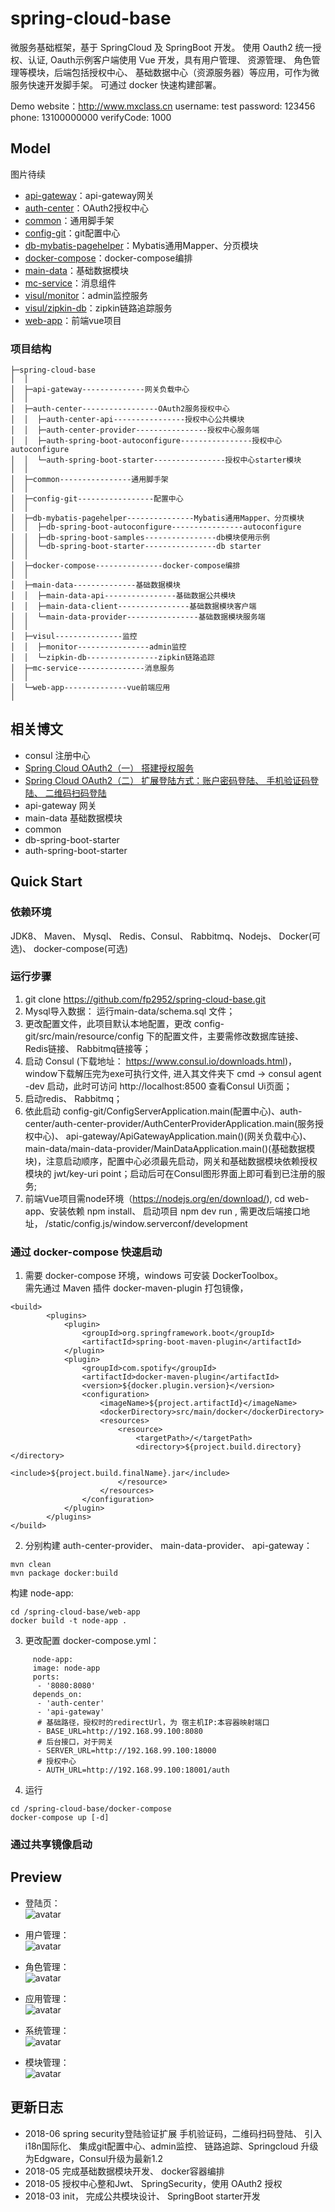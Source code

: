 # spring-cloud-base
微服务基础框架，基于 SpringCloud 及 SpringBoot 开发。 使用 Oauth2 统一授权、认证, Oauth示例客户端使用 Vue 开发，具有用户管理、 资源管理、 角色管理等模块，后端包括授权中心、 基础数据中心（资源服务器）等应用，可作为微服务快速开发脚手架。  可通过 docker 快速构建部署。
  
Demo website：http://www.mxclass.cn
username: test  password: 123456  
phone: 13100000000 verifyCode: 1000  


## Model
图片待续  
  
* [api-gateway](https://github.com/fp2952/spring-cloud-base/tree/master/api-gateway)：api-gateway网关
* [auth-center](https://github.com/fp2952/spring-cloud-base/tree/master/auth-center)：OAuth2授权中心
* [common](https://github.com/fp2952/spring-cloud-base/tree/master/common)：通用脚手架
* [config-git](https://github.com/fp2952/spring-cloud-base/tree/master/config-git)：git配置中心
* [db-mybatis-pagehelper](https://github.com/fp2952/spring-cloud-base/tree/master/db-mybatis-pagehelper)：Mybatis通用Mapper、分页模块
* [docker-compose](https://github.com/fp2952/spring-cloud-base/tree/master/docker-compose)：docker-compose编排
* [main-data](https://github.com/fp2952/spring-cloud-base/tree/master/main-data)：基础数据模块
* [mc-service](https://github.com/fp2952/spring-cloud-base/tree/master/mc-service)：消息组件 
* [visul/monitor](https://github.com/fp2952/spring-cloud-base/tree/master/visul/monitor/)：admin监控服务 
* [visul/zipkin-db](https://github.com/fp2952/spring-cloud-base/tree/master/visul/zipkin-db)：zipkin链路追踪服务 
* [web-app](https://github.com/fp2952/spring-cloud-base/tree/master/web-app)：前端vue项目 
  
### 项目结构  
```
├─spring-cloud-base
│  │  
│  ├─api-gateway--------------网关负载中心
│  │ 
│  ├─auth-center-----------------OAuth2服务授权中心
│  │  ├─auth-center-api----------------授权中心公共模块
│  │  ├─auth-center-provider----------------授权中心服务端
│  │  ├─auth-spring-boot-autoconfigure----------------授权中心autoconfigure
│  │  └─auth-spring-boot-starter----------------授权中心starter模块
│  │ 
│  ├─common----------------通用脚手架
│  │ 
│  ├─config-git-----------------配置中心
│  │ 
│  ├─db-mybatis-pagehelper---------------Mybatis通用Mapper、分页模块
│  │  ├─db-spring-boot-autoconfigure----------------autoconfigure
│  │  ├─db-spring-boot-samples----------------db模块使用示例
│  │  └─db-spring-boot-starter----------------db starter
│  │ 
│  ├─docker-compose---------------docker-compose编排
│  │   
│  ├─main-data--------------基础数据模块
│  │  ├─main-data-api----------------基础数据公共模块
│  │  ├─main-data-client----------------基础数据模块客户端
│  │  └─main-data-provider----------------基础数据模块服务端
│  │
│  ├─visul---------------监控
│  │  ├─monitor----------------admin监控
│  │  └─zipkin-db----------------zipkin链路追踪
│  ├─mc-service---------------消息服务
│  │  
│  └─web-app--------------vue前端应用
│
```

  

## 相关博文
* consul 注册中心  
* [Spring Cloud OAuth2（一） 搭建授权服务](https://fp2952.github.io/jekyll/update/2016/05/13/Spring-cloud-oauth2.html)  
* [Spring Cloud OAuth2（二） 扩展登陆方式：账户密码登陆、 手机验证码登陆、 二维码扫码登陆](https://fp2952.github.io/jekyll/update/2018/06/13/Spring-cloud-oauth2-login.html)  
* api-gateway 网关  
* main-data 基础数据模块  
* common  
* db-spring-boot-starter   
* auth-spring-boot-starter  


## Quick Start  
### 依赖环境    
JDK8、 Maven、 Mysql、 Redis、Consul、 Rabbitmq、Nodejs、 Docker(可选)、 docker-compose(可选)  
### 运行步骤  
1. git clone https://github.com/fp2952/spring-cloud-base.git
1. Mysql导入数据： 运行main-data/schema.sql 文件；    
2. 更改配置文件，此项目默认本地配置，更改 config-git/src/main/resource/config 下的配置文件，主要需修改数据库链接、 Redis链接、 Rabbitmq链接等；     
3. 启动 Consul (下载地址： https://www.consul.io/downloads.html)， window下载解压完为exe可执行文件, 进入其文件夹下 cmd -> consul agent -dev 启动，此时可访问 http://localhost:8500 查看Consul Ui页面；    
4. 启动redis、 Rabbitmq；  
5. 依此启动 config-git/ConfigServerApplication.main(配置中心)、auth-center/auth-center-provider/AuthCenterProviderApplication.main(服务授权中心)、 api-gateway/ApiGatewayApplication.main()(网关负载中心)、 main-data/main-data-provider/MainDataApplication.main()(基础数据模块)，注意启动顺序，配置中心必须最先启动，网关和基础数据模块依赖授权模块的 jwt/key-uri point；启动后可在Consul图形界面上即可看到已注册的服务;  
6. 前端Vue项目需node环境（https://nodejs.org/en/download/), cd web-app、安装依赖 npm install、 启动项目 npm dev run , 需更改后端接口地址， /static/config.js/window.serverconf/development  
 

### 通过 docker-compose 快速启动  
1. 需要 docker-compose 环境，windows 可安装 DockerToolbox。  
需先通过 Maven 插件 docker-maven-plugin 打包镜像，  
```
<build>
        <plugins>
            <plugin>
                <groupId>org.springframework.boot</groupId>
                <artifactId>spring-boot-maven-plugin</artifactId>
            </plugin>
            <plugin>
                <groupId>com.spotify</groupId>
                <artifactId>docker-maven-plugin</artifactId>
                <version>${docker.plugin.version}</version>
                <configuration>
                    <imageName>${project.artifactId}</imageName>
                    <dockerDirectory>src/main/docker</dockerDirectory>
                    <resources>
                        <resource>
                            <targetPath>/</targetPath>
                            <directory>${project.build.directory}</directory>
                            <include>${project.build.finalName}.jar</include>
                        </resource>
                    </resources>
                </configuration>
            </plugin>
        </plugins>
</build>
```
  
2. 分别构建 auth-center-provider、 main-data-provider、 api-gateway：  
```
mvn clean
mvn package docker:build
```
构建 node-app:  
```
cd /spring-cloud-base/web-app
docker build -t node-app .
```
  
3. 更改配置 docker-compose.yml：  
```
     node-app:
     image: node-app
     ports:
      - '8080:8080'
     depends_on:
      - 'auth-center'
      - 'api-gateway'
      # 基础路径，授权时的redirectUrl，为 宿主机IP:本容器映射端口
      - BASE_URL=http://192.168.99.100:8080
      # 后台接口，对于网关
      - SERVER_URL=http://192.168.99.100:18000
      # 授权中心
      - AUTH_URL=http://192.168.99.100:18001/auth
```
  
4. 运行  
```
cd /spring-cloud-base/docker-compose
docker-compose up [-d]
```

### 通过共享镜像启动  

## Preview  
* 登陆页：   
![avatar](http://112.74.60.248:8080/image/login.png)
  
* 用户管理：  
![avatar](http://112.74.60.248:8080/image/user.png)
  
* 角色管理：  
![avatar](http://112.74.60.248:8080/image/role.png)
  
* 应用管理：  
![avatar](http://112.74.60.248:8080/image/client.png)
  
* 系统管理：  
![avatar](http://112.74.60.248:8080/image/system.png)
  
* 模块管理：  
![avatar](http://112.74.60.248:8080/image/module.png)

  

## 更新日志
* 2018-06 spring security登陆验证扩展 手机验证码，二维码扫码登陆、 引入i18n国际化、 集成git配置中心、admin监控、 链路追踪、Springcloud 升级为Edgware，Consul升级为最新1.2  
* 2018-05 完成基础数据模块开发、 docker容器编排  
* 2018-05 授权中心整和Jwt、 SpringSecurity，使用 OAuth2 授权  
* 2018-03 init， 完成公共模块设计、 SpringBoot starter开发  
